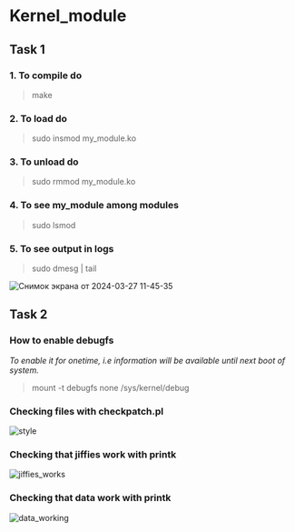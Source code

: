 # Kernel_module

## Task 1

### 1. To compile do
> make

### 2. To load do
> sudo insmod my_module.ko

### 3. To unload do
> sudo rmmod my_module.ko

### 4. To see my_module among modules
> sudo lsmod

### 5. To see output in logs
> sudo dmesg | tail

![Снимок экрана от 2024-03-27 11-45-35](https://github.com/asudie/Kernel_module/assets/80539245/3e97470a-3262-468d-9fef-50224a9a2af7)

## Task 2

### How to enable debugfs

*To enable it for onetime, i.e information will be available until next boot of system.*

> mount -t debugfs none /sys/kernel/debug

### Checking files with checkpatch.pl

![style](https://github.com/asudie/Kernel_module/assets/80539245/4489d521-e6eb-4626-a375-2a25136eb4ad)

### Checking that jiffies work with printk

![jiffies_works](https://github.com/asudie/Kernel_module/assets/80539245/f9334684-ac60-4ad4-aeac-c1fb1581691f)

### Checking that data work with printk

![data_working](https://github.com/asudie/Kernel_module/assets/80539245/eadd081c-c9de-4020-88e1-6b2c59c79df3)








